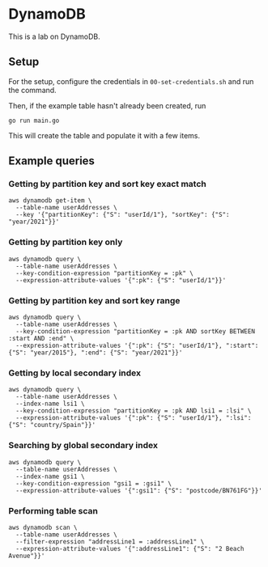 # DynamoDB
This is a lab on DynamoDB.

## Setup
For the setup, configure the credentials in `00-set-credentials.sh` and run the command.

Then, if the example table hasn't already been created, run
```shell
go run main.go
```

This will create the table and populate it with a few items.

## Example queries

### Getting by partition key and sort key exact match
```shell
aws dynamodb get-item \
  --table-name userAddresses \
  --key '{"partitionKey": {"S": "userId/1"}, "sortKey": {"S": "year/2021"}}'
```

### Getting by partition key only
```shell
aws dynamodb query \
  --table-name userAddresses \
  --key-condition-expression "partitionKey = :pk" \
  --expression-attribute-values '{":pk": {"S": "userId/1"}}'
```

### Getting by partition key and sort key range
```shell
aws dynamodb query \
  --table-name userAddresses \
  --key-condition-expression "partitionKey = :pk AND sortKey BETWEEN :start AND :end" \
  --expression-attribute-values '{":pk": {"S": "userId/1"}, ":start": {"S": "year/2015"}, ":end": {"S": "year/2021"}}'
```

### Getting by local secondary index
```shell
aws dynamodb query \
  --table-name userAddresses \
  --index-name lsi1 \
  --key-condition-expression "partitionKey = :pk AND lsi1 = :lsi" \
  --expression-attribute-values '{":pk": {"S": "userId/1"}, ":lsi": {"S": "country/Spain"}}'
```

### Searching by global secondary index
```shell
aws dynamodb query \
  --table-name userAddresses \
  --index-name gsi1 \
  --key-condition-expression "gsi1 = :gsi1" \
  --expression-attribute-values '{":gsi1": {"S": "postcode/BN761FG"}}'
```

### Performing table scan
```shell
aws dynamodb scan \
  --table-name userAddresses \
  --filter-expression "addressLine1 = :addressLine1" \
  --expression-attribute-values '{":addressLine1": {"S": "2 Beach Avenue"}}'
```
